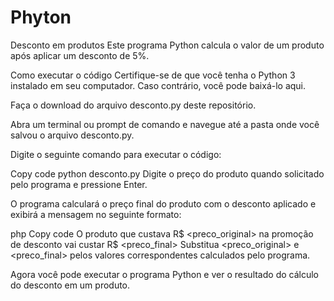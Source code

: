 # Phyton
Desconto em produtos
Este programa Python calcula o valor de um produto após aplicar um desconto de 5%.

Como executar o código
Certifique-se de que você tenha o Python 3 instalado em seu computador. Caso contrário, você pode baixá-lo aqui.

Faça o download do arquivo desconto.py deste repositório.

Abra um terminal ou prompt de comando e navegue até a pasta onde você salvou o arquivo desconto.py.

Digite o seguinte comando para executar o código:

Copy code
python desconto.py
Digite o preço do produto quando solicitado pelo programa e pressione Enter.

O programa calculará o preço final do produto com o desconto aplicado e exibirá a mensagem no seguinte formato:

php
Copy code
O produto que custava R$ <preco_original> na promoção de desconto vai custar R$ <preco_final>
Substitua <preco_original> e <preco_final> pelos valores correspondentes calculados pelo programa.

Agora você pode executar o programa Python e ver o resultado do cálculo do desconto em um produto.

